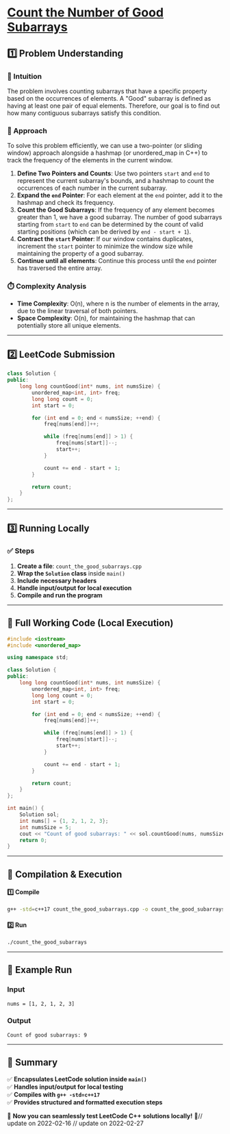 # **[Count the Number of Good Subarrays](https://leetcode.com/problems/count-the-number-of-good-subarrays/description/)**  

## **1️⃣ Problem Understanding**  
### **📌 Intuition**  
The problem involves counting subarrays that have a specific property based on the occurrences of elements. A "Good" subarray is defined as having at least one pair of equal elements. Therefore, our goal is to find out how many contiguous subarrays satisfy this condition.

### **🚀 Approach**  
To solve this problem efficiently, we can use a two-pointer (or sliding window) approach alongside a hashmap (or unordered_map in C++) to track the frequency of the elements in the current window. 

1. **Define Two Pointers and Counts**: Use two pointers `start` and `end` to represent the current subarray's bounds, and a hashmap to count the occurrences of each number in the current subarray.
2. **Expand the `end` Pointer**: For each element at the `end` pointer, add it to the hashmap and check its frequency.
3. **Count the Good Subarrays**: If the frequency of any element becomes greater than 1, we have a good subarray. The number of good subarrays starting from `start` to `end` can be determined by the count of valid starting positions (which can be derived by `end - start + 1`).
4. **Contract the `start` Pointer**: If our window contains duplicates, increment the `start` pointer to minimize the window size while maintaining the property of a good subarray.
5. **Continue until all elements**: Continue this process until the `end` pointer has traversed the entire array.

### **⏱️ Complexity Analysis**  
- **Time Complexity**: O(n), where n is the number of elements in the array, due to the linear traversal of both pointers.
- **Space Complexity**: O(n), for maintaining the hashmap that can potentially store all unique elements.

---  

## **2️⃣ LeetCode Submission**  
```cpp
class Solution {
public:
    long long countGood(int* nums, int numsSize) {
        unordered_map<int, int> freq;
        long long count = 0;
        int start = 0;

        for (int end = 0; end < numsSize; ++end) {
            freq[nums[end]]++;

            while (freq[nums[end]] > 1) {
                freq[nums[start]]--;
                start++;
            }

            count += end - start + 1;
        }

        return count;
    }
};  
```  

---  

## **3️⃣ Running Locally**  
### **✅ Steps**  
1. **Create a file**: `count_the_good_subarrays.cpp`  
2. **Wrap the `Solution` class** inside `main()`  
3. **Include necessary headers**  
4. **Handle input/output for local execution**  
5. **Compile and run the program**  

---  

## **📝 Full Working Code (Local Execution)**  
```cpp
#include <iostream>
#include <unordered_map>

using namespace std;

class Solution {
public:
    long long countGood(int* nums, int numsSize) {
        unordered_map<int, int> freq;
        long long count = 0;
        int start = 0;

        for (int end = 0; end < numsSize; ++end) {
            freq[nums[end]]++;

            while (freq[nums[end]] > 1) {
                freq[nums[start]]--;
                start++;
            }

            count += end - start + 1;
        }

        return count;
    }
};

int main() {
    Solution sol;
    int nums[] = {1, 2, 1, 2, 3};
    int numsSize = 5;
    cout << "Count of good subarrays: " << sol.countGood(nums, numsSize) << endl;
    return 0;
}
```  

---  

## **🔧 Compilation & Execution**  
#### **1️⃣ Compile**  
```bash
g++ -std=c++17 count_the_good_subarrays.cpp -o count_the_good_subarrays
```  

#### **2️⃣ Run**  
```bash
./count_the_good_subarrays
```  

---  

## **🎯 Example Run**  
### **Input**  
```
nums = [1, 2, 1, 2, 3]
```  
### **Output**  
```
Count of good subarrays: 9
```  

---  

## **📌 Summary**  
✅ **Encapsulates LeetCode solution inside `main()`**  
✅ **Handles input/output for local testing**  
✅ **Compiles with `g++ -std=c++17`**  
✅ **Provides structured and formatted execution steps**  

🚀 **Now you can seamlessly test LeetCode C++ solutions locally!** 🚀// update on 2022-02-16
// update on 2022-02-27
